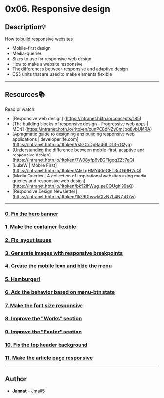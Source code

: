 # 0x06. Responsive design

## Description:bulb:

How to build responsive websites

* Mobile-first design
* Media-queries
* Sizes to use for responsive web design
* How to make a website responsive
* The differences between responsive and adaptive design
* CSS units that are used to make elements flexible

---

## Resources:books:

Read or watch:

* [Responsive web design] (<https://intranet.hbtn.io/concepts/185>)
* [The building blocks of responsive design - Progressive web apps | MDN] (<https://intranet.hbtn.io/rltoken/xunPO8dNZy0mJpq8vbUMRA>)
* [Apragmatic guide to designing and building responsive web applications | developerlife.com] (<https://intranet.hbtn.io/rltoken/rs5zCrDpRaU6LD13-rG2yg>)
* [Understanding the difference between mobile-first, adaptive and responsive design] (<https://intranet.hbtn.io/rltoken/7W08yfp6vBGFlgoqZZc7eQ>)
* [LukeW | Mobile First] (<https://intranet.hbtn.io/rltoken/AMTqHMY4OeGET3nOdRH2uQ>)
* [Media Queries | A collection of inspirational websites using media queries and responsive web design] (<https://intranet.hbtn.io/rltoken/bk52ihWug_pe0QUghl99aQ>)
* [Responsive Design Newsletter] (<https://intranet.hbtn.io/rltoken/1k39DhswkQfzN7L4N7pO7w>)

---

### [0. Fix the hero banner](./01-styles.css)

### [1. Make the container flexible](./02-styles.css)

### [2. Fix layout issues](./02-1-styles.css)

### [3. Generate images with responsive breakpoints](./03-index.html)

### [4. Create the mobile icon and hide the menu](./04-index.html)

### [5. Hamburger!](./05-index.html)

### [6. Add the behavior based on menu-btn state](./06-index.html)

### [7. Make the font size responsive](./07-index.html)

### [8. Improve the "Works" section](./08-index.html)

### [9. Improve the "Footer" section](./09-index.html)

### [10. Fix the top header background](./10-index.html)

### [11. Make the article page responsive](./100-article.html)

---

## Author

* **Jannat** - [Jma85](https://github.com/Jma85)
